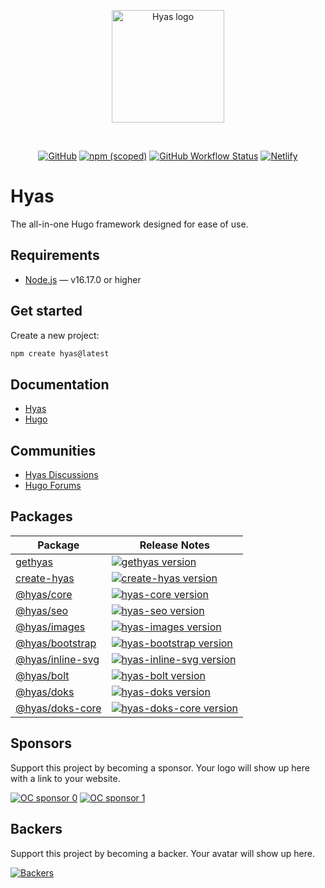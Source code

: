 <p align="center">
  <a href="https://gethyas.com/">
    <img alt="Hyas logo" src="https://gethyas.com/favicon.svg" width="180">
  </a>
</p>
<br>
<p align="center">
  <a href="https://github.com/gethyas/hyas/blob/master/LICENSE"><img src="https://img.shields.io/github/license/gethyas/hyas?style=flat-square" alt="GitHub"></a>
  <a href="https://www.npmjs.com/package/gethyas"><img src="https://img.shields.io/npm/v/gethyas?style=flat-square" alt="npm (scoped)"></a>
  <a href="https://github.com/gethyas/hyas/actions/workflows/node.js-ci.yml?query=workflow%3A%22Hyas+CI%22"><img alt="GitHub Workflow Status" src="https://img.shields.io/github/actions/workflow/status/gethyas/hyas/node.js-ci.yml?style=flat-square"></a>
  <a href="https://app.netlify.com/sites/hyas/deploys"><img src="https://img.shields.io/netlify/895a161c-86be-48a2-8c57-a8c5d68cd1a4?style=flat-square" alt="Netlify"></a>
</p>

# Hyas

The all-in-one Hugo framework designed for ease of use.

## Requirements

- [Node.js](https://nodejs.org/) — v16.17.0 or higher

## Get started

Create a new project:

```bash
npm create hyas@latest
```

## Documentation

- [Hyas](https://docs.gethyas.com/)
- [Hugo](https://gohugo.io/documentation/)

## Communities

- [Hyas Discussions](https://github.com/gethyas/hyas/discussions)
- [Hugo Forums](https://discourse.gohugo.io/)

## Packages

| Package | Release Notes |
| --- | --- |
| [gethyas](https://github.com/gethyas/hyas) | [![gethyas version](https://img.shields.io/npm/v/gethyas.svg?label=%20)](https://github.com/gethyas/hyas/releases/latest)|
| [create-hyas](https://github.com/gethyas/create-hyas) | [![create-hyas version](https://img.shields.io/npm/v/create-hyas.svg?label=%20)](https://github.com/gethyas/create-hyas/releases/latest) |
| [@hyas/core](https://github.com/gethyas/core) | [![hyas-core version](https://img.shields.io/npm/v/@hyas/core.svg?label=%20)](https://github.com/gethyas/core/releases/latest) |
| [@hyas/seo](https://github.com/gethyas/seo) | [![hyas-seo version](https://img.shields.io/npm/v/@hyas/seo.svg?label=%20)](https://github.com/gethyas/seo/releases/latest) |
| [@hyas/images](https://github.com/gethyas/images) | [![hyas-images version](https://img.shields.io/npm/v/@hyas/images.svg?label=%20)](https://github.com/gethyas/images/releases/latest) |
| [@hyas/bootstrap](https://github.com/gethyas/bootstrap) | [![hyas-bootstrap version](https://img.shields.io/npm/v/@hyas/bootstrap.svg?label=%20)](https://github.com/gethyas/bootstrap/releases/latest) |
| [@hyas/inline-svg](https://github.com/gethyas/inline-svg) | [![hyas-inline-svg version](https://img.shields.io/npm/v/@hyas/inline-svg.svg?label=%20)](https://github.com/gethyas/inline-svg/releases/latest) |
| [@hyas/bolt](https://github.com/gethyas/bolt) | [![hyas-bolt version](https://img.shields.io/npm/v/@hyas/bolt.svg?label=%20)](https://github.com/gethyas/bolt/releases/latest) |
| [@hyas/doks](https://github.com/gethyas/doks) | [![hyas-doks version](https://img.shields.io/npm/v/@hyas/doks.svg?label=%20)](https://github.com/gethyas/doks/releases/latest) |
| [@hyas/doks-core](https://github.com/gethyas/doks-core) | [![hyas-doks-core version](https://img.shields.io/npm/v/@hyas/doks-core.svg?label=%20)](https://github.com/gethyas/doks-core/releases/latest) |

## Sponsors

Support this project by becoming a sponsor. Your logo will show up here with a link to your website.

[![OC sponsor 0](https://opencollective.com/hyas/tiers/sponsor/0/avatar.svg)](https://opencollective.com/hyas/tiers/sponsor/0/website)
[![OC sponsor 1](https://opencollective.com/hyas/tiers/sponsor/1/avatar.svg)](https://opencollective.com/hyas/tiers/sponsor/1/website)

## Backers

Support this project by becoming a backer. Your avatar will show up here.

[![Backers](https://opencollective.com/hyas/tiers/backer.svg)](https://opencollective.com/hyas)
